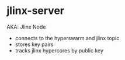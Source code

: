 # jlinx-server

AKA: Jlinx Node

- connects to the hyperswarm and jlinx topic
- stores key pairs
- tracks jlinx hypercores by public key
